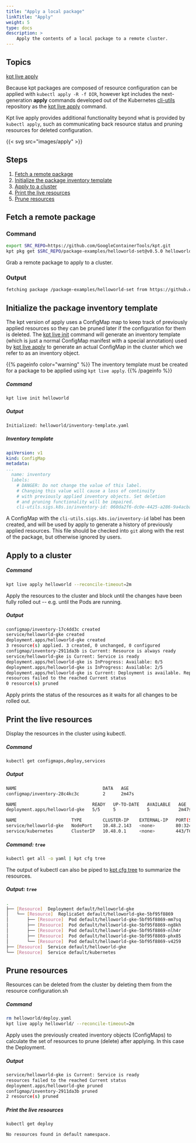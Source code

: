 ```yaml
---
title: "Apply a local package"
linkTitle: "Apply"
weight: 5
type: docs
description: >
    Apply the contents of a local package to a remote cluster.
---
```


## Topics

[kpt live apply]

Because kpt packages are composed of resource configuration can be applied with
`kubectl apply -R -f DIR`, however kpt includes the next-generation **apply**
commands developed out of the Kubernetes [cli-utils] repository as the
[kpt live apply] command.

Kpt live apply provides additional functionality beyond what is provided by
`kubectl apply`, such as communicating back resource status and pruning
resources for deleted configuration.

{{< svg src="images/apply" >}}

## Steps

1. [Fetch a remote package](#fetch-a-remote-package)
2. [Initialize the package inventory template](#initialize-the-package-inventory-template)
3. [Apply to a cluster](#apply-to-a-cluster)
4. [Print the live resources](#print-the-live-resources)
4. [Prune resources](#prune-resources)

## Fetch a remote package

### Command

```sh
export SRC_REPO=https://github.com/GoogleContainerTools/kpt.git
kpt pkg get $SRC_REPO/package-examples/helloworld-set@v0.5.0 helloworld
```

Grab a remote package to apply to a cluster.

### Output

```sh
fetching package /package-examples/helloworld-set from https://github.com/GoogleContainerTools/kpt to helloworld
```

## Initialize the package inventory template

The kpt version of apply uses a ConfigMap map to keep track of previously
applied resources so they can be pruned later if the configuration for
them is deleted. The [kpt live init] command will generate an inventory template
(which is just a normal ConfigMap manifest with a special annotation) used by 
[kpt live apply] to generate an actual ConfigMap in the cluster which we refer
to as an inventory object.

{{% pageinfo color="warning" %}}
The inventory template must be created for a package to be applied using
`kpt live apply`.
{{% /pageinfo %}}

##### Command

```sh
kpt live init helloworld
```

##### Output

```sh
Initialized: helloworld/inventory-template.yaml
```

##### Inventory template

```yaml
apiVersion: v1
kind: ConfigMap
metadata:
...
  name: inventory
  labels:
    # DANGER: Do not change the value of this label.
    # Changing this value will cause a loss of continuity
    # with previously applied inventory objects. Set deletion
    # and pruning functionality will be impaired.
    cli-utils.sigs.k8s.io/inventory-id: 060da2f6-dc0e-4425-a286-9a4acbad063d
```

A ConfigMap with the `cli-utils.sigs.k8s.io/inventory-id` label has been
created, and will be used by apply to generate a history of previously
applied resources.  This file should be checked into `git` along with the
rest of the package, but otherwise ignored by users.

## Apply to a cluster

##### Command

```sh
kpt live apply helloworld --reconcile-timeout=2m
```

Apply the resources to the cluster and block until the changes have
been fully rolled out -- e.g. until the Pods are running.

##### Output

```sh
configmap/inventory-17c4dd3c created
service/helloworld-gke created
deployment.apps/helloworld-gke created
3 resource(s) applied. 3 created, 0 unchanged, 0 configured
configmap/inventory-2911da3b is Current: Resource is always ready
service/helloworld-gke is Current: Service is ready
deployment.apps/helloworld-gke is InProgress: Available: 0/5
deployment.apps/helloworld-gke is InProgress: Available: 2/5
deployment.apps/helloworld-gke is Current: Deployment is available. Replicas: 5
resources failed to the reached Current status
0 resource(s) pruned
```

Apply prints the status of the resources as it waits for all changes to
be rolled out.

## Print the live resources

Display the resources in the cluster using kubectl.

##### Command

```sh
kubectl get configmaps,deploy,services
```

##### Output

```sh
NAME                                 DATA   AGE
configmap/inventory-28c4kc3c         2      2m47s

NAME                             READY   UP-TO-DATE   AVAILABLE   AGE
deployment.apps/helloworld-gke   5/5     5            5           2m47s

NAME                     TYPE        CLUSTER-IP    EXTERNAL-IP   PORT(S)        AGE
service/helloworld-gke   NodePort    10.48.2.143   <none>        80:32442/TCP   2m47s
service/kubernetes       ClusterIP   10.48.0.1     <none>        443/TCP        19m
```

##### Command: `tree`

```sh
kubectl get all -o yaml | kpt cfg tree
```

The output of kubectl can also be piped to [kpt cfg tree] to summarize
the resources.

##### Output: `tree`

```sh
.
├── [Resource]  Deployment default/helloworld-gke
│   └── [Resource]  ReplicaSet default/helloworld-gke-5bf95f8869
│       ├── [Resource]  Pod default/helloworld-gke-5bf95f8869-mm7sq
│       ├── [Resource]  Pod default/helloworld-gke-5bf95f8869-ng8kh
│       ├── [Resource]  Pod default/helloworld-gke-5bf95f8869-nlh4r
│       ├── [Resource]  Pod default/helloworld-gke-5bf95f8869-phx85
│       └── [Resource]  Pod default/helloworld-gke-5bf95f8869-v4259
├── [Resource]  Service default/helloworld-gke
└── [Resource]  Service default/kubernetes
```

## Prune resources

Resources can be deleted from the cluster by deleting them from the
resource configuration.sh

##### Command

```sh
rm helloworld/deploy.yaml
kpt live apply helloworld/ --reconcile-timeout=2m
```

Apply uses the previously created inventory objects (ConfigMaps) to calculate
the set of resources to prune (delete) after applying.  In this case the
Deployment.

##### Output 

```sh
service/helloworld-gke is Current: Service is ready
resources failed to the reached Current status
deployment.apps/helloworld-gke pruned
configmap/inventory-2911da3b pruned
2 resource(s) pruned
```

##### Print the live resources

```sh
kubectl get deploy
```

```sh
No resources found in default namespace.
```

[kpt cfg tree]: ../../../reference/cfg/tree
[kpt live apply]: ../../../reference/live/apply
[kpt live init]: ../../../reference/live/init
[setters]: ../../../reference/cfg/create-setter
[substitutions]: ../../../reference/cfg/create-subst
[cli-utils]: https://github.com/kubernetes-sigs/cli-utils

